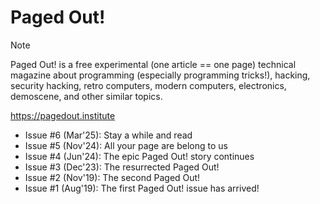 # Paged Out!

> [!NOTE]
> Paged Out! is a free experimental (one article == one page) technical magazine about programming (especially programming tricks!), hacking, security hacking, retro computers, modern computers, electronics, demoscene, and other similar topics.
>
> https://pagedout.institute

- Issue #6 (Mar'25): Stay a while and read
- Issue #5 (Nov'24): All your page are belong to us
- Issue #4 (Jun'24): The epic Paged Out! story continues
- Issue #3 (Dec'23): The resurrected Paged Out!
- Issue #2 (Nov'19): The second Paged Out!
- Issue #1 (Aug'19): The first Paged Out! issue has arrived!
